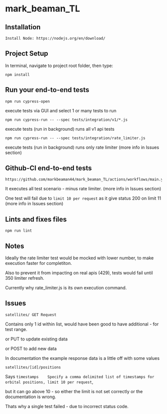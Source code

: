 # mark_beaman_TL

## Installation
```
Install Node: https://nodejs.org/en/download/
```

## Project Setup
In terminal, navigate to project root folder, then type:
```
npm install
```

## Run your end-to-end tests
```
npm run cypress-open
```
execute tests via GUI and select 1 or many tests to run
```
npm run cypress-run -- --spec tests/integration/v1/*.js
```
execute tests (run in background) runs all v1 api tests
```
npm run cypress-run -- --spec tests/integration/rate_limiter.js
```
execute tests (run in background) runs only rate limiter (more info in Issues section)

## Github-CI end-to-end tests
```
https://github.com/markbeaman44/mark_beaman_TL/actions/workflows/main.yml
```
It executes all test scenario - minus rate limiter. (more info in Issues section)

One test will fail due to `limit 10 per request` as it give status 200 on limit 11 (more info in Issues section)

## Lints and fixes files
```
npm run lint
```

## Notes
Ideally the rate limiter test would be mocked with lower number, to make execution faster for completiton.

Also to prevent it from impacting on real apis (429), tests would fail until 350 limiter refresh.

Currently why rate_limiter.js is its own execution command.


## Issues
`satellites/ GET Request`

Contains only 1 id within list, would have been good to have additional - for test range.

or PUT to update existing data

or POST to add new data


In documentation the example response data is a little off with some values


`satellites/[id]/positions`


Says `timestamps	Specify a comma delimited list of timestamps for orbital positions, limit 10 per request`,

but it can go above 10 - so either the limit is not set correctly or the documentation is wrong.

Thats why a single test failed - due to incorrect status code.
